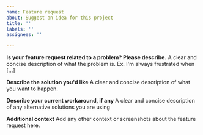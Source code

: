 ```yaml
---
name: Feature request
about: Suggest an idea for this project
title: ''
labels: ''
assignees: ''

---
```


**Is your feature request related to a problem? Please describe.**
A clear and concise description of what the problem is. Ex. I'm always frustrated when [...]

**Describe the solution you'd like**
A clear and concise description of what you want to happen.

**Describe your current workaround, if any**
A clear and concise description of any alternative solutions you are using

**Additional context**
Add any other context or screenshots about the feature request here.
